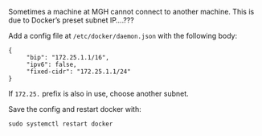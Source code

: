 Sometimes a machine at MGH cannot connect to another machine. This is due to Docker’s preset subnet IP….???

Add a config file at `/etc/docker/daemon.json` with the following body:

```
{
     "bip": "172.25.1.1/16",
     "ipv6": false,
     "fixed-cidr": "172.25.1.1/24"
}
```

If `172.25.` prefix is also in use, choose another subnet.

Save the config and restart docker with:

```
sudo systemctl restart docker
```